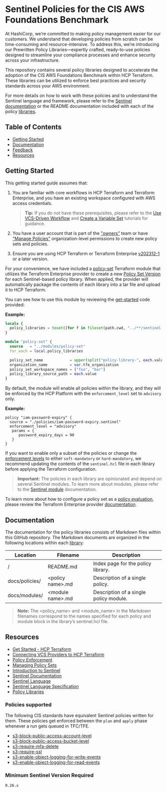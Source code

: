 # Sentinel Policies for the CIS AWS Foundations Benchmark

At HashiCorp, we’re committed to making policy management easier for our customers. We understand that developing policies from scratch can be time-consuming and resource-intensive. To address this, we’re introducing our Prewritten Policy Libraries—expertly crafted, ready-to-use policies designed to streamline your compliance processes and enhance security across your infrastructure.

This repository contains several policy libraries designed to accelerate the adoption of the CIS AWS Foundations Benchmark within HCP Terraform. These libraries can be utilized to enforce best practices and security standards across your AWS environment.

For more details on how to work with these policies and to understand the Sentinel language and framework, please refer to the [Sentinel documentation](https://developer.hashicorp.com/sentinel/) or the README documentation included with each of the policy [libraries](./libraries/).

## Table of Contents

- [Getting Started](#getting-started)
- [Documentation](#documentation)
- [Feedback](#feedback)
- [Resources](#resources)

## Getting Started

This getting started guide assumes that:

1. You are familiar with core workflows in HCP Terraform and Terraform Enterprise, and you have an existing workspace configured with AWS access credentials.

   > **Tip:** If you do not have these prerequisites, please refer to the [Use VCS-Driven Workflow](https://developer.hashicorp.com/terraform/tutorials/cloud-get-started/cloud-vcs-change) and [Create a Variable Set](https://developer.hashicorp.com/terraform/tutorials/cloud-get-started/cloud-create-variable-set) tutorials for guidance.

2. You have a user account that is part of the ["owners"](https://developer.hashicorp.com/terraform/cloud-docs/users-teams-organizations/permissions#organization-owners) team or have ["Manage Policies"](https://developer.hashicorp.com/terraform/cloud-docs/users-teams-organizations/permissions#manage-policies) organization-level permissions to create new policy sets and policies.

3. Ensure you are using HCP Terraform or Terraform Enterprise [v202312-1](https://developer.hashicorp.com/terraform/enterprise/releases/2023/v202312-1) or a later version.


For your convenience, we have included a [policy-set](./modules/policy-set/) Terraform module that utilizes the Terraform Enterprise provider to create a new [Policy Set Version](https://developer.hashicorp.com/terraform/cloud-docs/api-docs/policy-sets#create-a-policy-set-version) for each Sentinel-based policy library. When applied, the provider will automatically package the contents of each library into a tar file and upload it to HCP Terraform.

You can see how to use this module by reviewing the [get-started](./get-started/) code provided:

**Example:**
```terraform
locals {
  policy_libraries = toset([for f in fileset(path.cwd, "../**/sentinel.hcl") : dirname(f)])
}

module "policy-set" {
  source   = "../modules/policy-set"
  for_each = local.policy_libraries

  policy_set_name            = upper(split("policy-library-", each.value)[1])
  organization_name          = var.tfe_organization
  policy_set_workspace_names = ["foo", "bar"]
  policy_library_source_path = each.value
}
```

By default, the module will enable all policies within the library, and they will be enforced by the HCP Platform with the `enforcement_level` set to `advisory` only.

**Example:**
```
policy "iam-password-expiry" {
  source = "./policies/iam-password-expiry.sentinel"
  enforcement_level = "advisory"
   params = {
      password_expiry_days = 90
   }
}
```

If you want to enable only a subset of the policies or change the [enforcement levels](https://developer.hashicorp.com/sentinel/docs/concepts/enforcement-levels) to either `soft-mandatory` or `hard-mandatory`, we recommend updating the contents of the `sentinel.hcl` file in each library before applying the Terraform configuration.

> **Important:**
The policies in each library are opinionated and depend on several Sentinel modules. To learn more about modules, please refer to the [Sentinel module](https://developer.hashicorp.com/sentinel/docs/extending/modules) documentation.
>
To learn more about how to configure a policy set as a [policy evaluation](https://developer.hashicorp.com/terraform/cloud-docs/policy-enforcement/manage-policy-sets#policy-evaluations), please review the Terraform Enterprise provider [documentation](https://registry.terraform.io/providers/hashicorp/tfe/latest/docs/resources/policy_set#agent_enabled).

## Documentation

The documentation for the policy libraries consists of Markdown files within this GitHub repository. The Markdown documents are organized in the following locations within each [library](./libraries/):

| Location       | Filename           | Description                            |
|----------------|--------------------|----------------------------------------|
| /              | README.md          | Index page for the policy library.     |
| docs/policies/ | <policy name\>.md | Description of a single policy.        |
| docs/modules/  | <module name\>.md | Description of a single policy module. |

> **Note:** The <policy_name> and <module_name> in the Markdown filenames correspond to the names specified for each policy and module block in the library’s sentinel.hcl file.


## Resources

- [Get Started - HCP Terraform](https://developer.hashicorp.com/terraform/tutorials/cloud-get-started)
- [Connecting VCS Providers to HCP Terraform](https://developer.hashicorp.com/terraform/cloud-docs/vcs)
- [Policy Enforcement](https://developer.hashicorp.com/terraform/cloud-docs/policy-enforcement)
- [Managing Policy Sets](https://developer.hashicorp.com/terraform/cloud-docs/policy-enforcement/manage-policy-sets)
- [Introduction to Sentinel](https://developer.hashicorp.com/sentinel/intro/what)
- [Sentinel Documentation](https://developer.hashicorp.com/sentinel/docs)
- [Sentinel Language](https://developer.hashicorp.com/sentinel/docs/language/)
- [Sentinel Language Specification](https://developer.hashicorp.com/sentinel/docs/language/spec)
- [Policy Libraries](https://registry.terraform.io/browse/policies)

### Policies supported

The following CIS standards have equivalent Sentinel policies written for them. These policies get enforced between the `plan` and `apply` phase whenever a run gets queued in TFC/TFE.

- [s3-block-public-access-account-level](./docs/policies/s3-block-public-access-account-level.md)
- [s3-block-public-access-bucket-level](./docs/policies/s3-block-public-access-bucket-level.md)
- [s3-require-mfa-delete](./docs/policies/s3-require-mfa-delete.md)
- [s3-require-ssl](./docs/policies/s3-require-ssl.md)
- [s3-enable-object-logging-for-write-events](./docs/policies/s3-enable-object-logging-for-write-events.md)
- [s3-enable-object-logging-for-read-events](./docs/policies/s3-enable-object-logging-for-read-events.md)

### Minimum Sentinel Version Required

```pre
0.26.x
```
